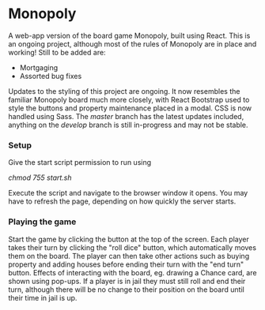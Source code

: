# Monopoly
A web-app version of the board game Monopoly, built using React. This is an ongoing project, although most of the rules of Monopoly are in place and working! Still to be added are:

  - Mortgaging
  - Assorted bug fixes
  
Updates to the styling of this project are ongoing. It now resembles the familiar Monopoly board much more closely, with React Bootstrap used to style the buttons and property maintenance placed in a modal. CSS is now handled using Sass. The *master* branch has the latest updates included, anything on the *develop* branch is still in-progress and may not be stable. 

### Setup

Give the start script permission to run using 

*chmod 755 start.sh*

Execute the script and navigate to the browser window it opens. You may have to refresh the page, depending on how quickly the server starts.

### Playing the game

Start the game by clicking the button at the top of the screen. Each player takes their turn by clicking the "roll dice" button, which automatically moves them on the board. The player can then take other actions such as buying property and adding houses before ending their turn with the "end turn" button. Effects of interacting with the board, eg. drawing a Chance card, are shown using pop-ups. If a player is in jail they must still roll and end their turn, although there will be no change to their position on the board until their time in jail is up.
